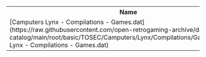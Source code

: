<table>
<tr><th>Name</th><th>Size</th></tr>
<tr><td>
[Camputers Lynx - Compilations - Games.dat](https://raw.githubusercontent.com/open-retrogaming-archive/dat-catalog/main/root/basic/TOSEC/Camputers/Lynx/Compilations/Games/Camputers Lynx - Compilations - Games.dat)
</td><td>854</td></tr>
</table>
